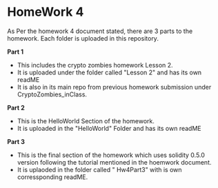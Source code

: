 # HomeWork 4

As Per the homework 4 document stated, there are 3 parts to the homework. Each folder is uploaded  in this repository. 

__Part 1__

* This includes the crypto zombies homework Lesson 2. 
* It is uploaded under the folder called "Lesson 2" and has its own readME
* It is also in its main repo from previous homework submission under CryptoZombies_inClass. 

__Part 2__
* This is the HelloWorld Section of the homework. 
* It is uploaded in the "HelloWorld" Folder and has its own readME

__Part 3__ 
* This is the final section of the homework which uses solidity 0.5.0 version following the tutorial mentioned in the hoemwork document. 
* It is uplaoded in the folder called " Hw4Part3" with is own corressponding readME. 

